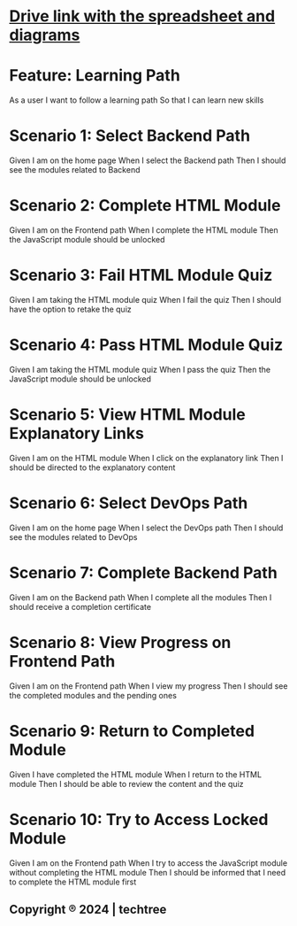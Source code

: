 # [Drive link with the spreadsheet and diagrams](https://drive.google.com/drive/folders/1Uqw41vgWFhyYZAnJ7p62rF6t0JYFtLV8)

# Feature: Learning Path
  As a user
  I want to follow a learning path
  So that I can learn new skills

# Scenario 1: Select Backend Path
  Given I am on the home page
  When I select the Backend path
  Then I should see the modules related to Backend

# Scenario 2: Complete HTML Module
  Given I am on the Frontend path
  When I complete the HTML module
  Then the JavaScript module should be unlocked

# Scenario 3: Fail HTML Module Quiz
  Given I am taking the HTML module quiz
  When I fail the quiz
  Then I should have the option to retake the quiz

# Scenario 4: Pass HTML Module Quiz
  Given I am taking the HTML module quiz
  When I pass the quiz
  Then the JavaScript module should be unlocked

# Scenario 5: View HTML Module Explanatory Links
  Given I am on the HTML module
  When I click on the explanatory link
  Then I should be directed to the explanatory content

# Scenario 6: Select DevOps Path
  Given I am on the home page
  When I select the DevOps path
  Then I should see the modules related to DevOps

# Scenario 7: Complete Backend Path
  Given I am on the Backend path
  When I complete all the modules
  Then I should receive a completion certificate

# Scenario 8: View Progress on Frontend Path
  Given I am on the Frontend path
  When I view my progress
  Then I should see the completed modules and the pending ones

# Scenario 9: Return to Completed Module
  Given I have completed the HTML module
  When I return to the HTML module
  Then I should be able to review the content and the quiz

# Scenario 10: Try to Access Locked Module
  Given I am on the Frontend path
  When I try to access the JavaScript module without completing the HTML module
  Then I should be informed that I need to complete the HTML module first

## Copyright ®️ 2024 | techtree
